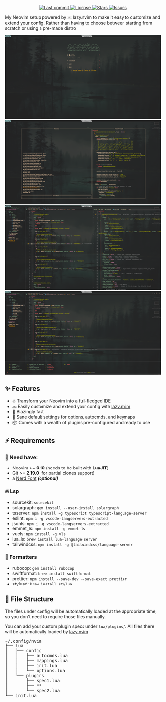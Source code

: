 <center>
    <a href="https://github.com/nguyenxuanhung2304/nvim/pulse">
      <img alt="Last commit" src="https://img.shields.io/github/last-commit/nguyenxuanhung2304/nvim?style=for-the-badge&logo=starship&color=8bd5ca&logoColor=D9E0EE&labelColor=302D41"/>
    </a>
    <a href="https://github.com/nguyenxuanhung2304/nvim/blob/main/LICENSE">
      <img alt="License" src="https://img.shields.io/github/license/nguyenxuanhung2304/nvim?style=for-the-badge&logo=starship&color=ee999f&logoColor=D9E0EE&labelColor=302D41" />
    </a>
    <a href="https://github.com/nguyenxuanhung2304/nvim/stargazers">
      <img alt="Stars" src="https://img.shields.io/github/stars/nguyenxuanhung2304/nvim?style=for-the-badge&logo=starship&color=c69ff5&logoColor=D9E0EE&labelColor=302D41" />
    </a>
    <a href="https://github.com/nguyenxuanhung2304/nvim/issues">
      <img alt="Issues" src="https://img.shields.io/github/issues/nguyenxuanhung2304/nvim?style=for-the-badge&logo=bilibili&color=F5E0DC&logoColor=D9E0EE&labelColor=302D41" />
    </a>
</center>

My Neovim setup powered by 💤 lazy.nvim to make it easy to customize and extend your config. Rather than having to choose between starting from scratch or using a pre-made distro

<img src="./assets/alpha.png">
<img src="./assets/telescope.png">
<img src="./assets/main.png">
<img src="./assets/which-key.png">

## ✨ Features

- 🔥 Transform your Neovim into a full-fledged IDE
- 💤 Easily customize and extend your config with [lazy.nvim](https://github.com/folke/lazy.nvim)
- 🚀 Blazingly fast
- 🧹 Sane default settings for options, autocmds, and keymaps
- 📦 Comes with a wealth of plugins pre-configured and ready to use

## ⚡️ Requirements

### 🚀 Need have:
- Neovim >= **0.10** (needs to be built with **LuaJIT**)
- Git >= **2.19.0** (for partial clones support)
- a [Nerd Font](https://www.nerdfonts.com/) **_(optional)_**

### 🔥 Lsp
- sourcekit: `sourcekit`
- solargraph: `gem install --user-install solargraph`
- tsserver: `npm install -g typescript typescript-language-server`
- eslint: `npm i -g vscode-langservers-extracted`
- jsonls: `npm i -g vscode-langservers-extracted`
- emmet_ls: `npm install -g emmet-ls`
- vuels: `npm install -g vls`
- lua_ls: `brew install lua-language-server`
- tailwindcss: `npm install -g @tailwindcss/language-server`
 
### 🧹 Formatters
- rubocop: `gem install rubocop`
- swiftformat: `brew install swiftformat`
- prettier: `npm install --save-dev --save-exact prettier`
- styluad: `brew install stylua`

## 📂 File Structure

The files under config will be automatically loaded at the appropriate time,
so you don't need to require those files manually.

You can add your custom plugin specs under `lua/plugins/`. All files there
will be automatically loaded by [lazy.nvim](https://github.com/folke/lazy.nvim)

<pre>
~/.config/nvim
├── lua
│   ├── config
│   │   ├── autocmds.lua
│   │   ├── mappings.lua
│   │   ├── init.lua
│   │   └── options.lua
│   └── plugins
│       ├── spec1.lua
│       ├── **
│       └── spec2.lua
└── init.lua
</pre>

